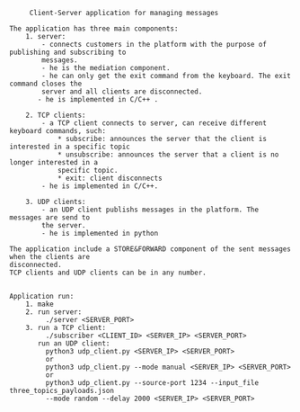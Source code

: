 		 Client-Server application for managing messages

	The application has three main components:
		1. server:
			- connects customers in the platform with the purpose of publishing and subscribing to 
			messages.
		    - he is the mediation component.
		    - he can only get the exit command from the keyboard. The exit command closes the 
		    server and all clients are disconnected.
		   - he is implemented in C/C++ .

		2. TCP clients:
			- a TCP client connects to server, can receive different keyboard commands, such:
				* subscribe: announces the server that the client is interested in a specific topic
				* unsubscribe: announces the server that a client is no longer interested in a 
				specific topic.
				* exit: client disconnects
			- he is implemented in C/C++.

		3. UDP clients:
			- an UDP client publishs messages in the platform. The messages are send to 
			the server.
			- he is implemented in python

	The application include a STORE&FORWARD component of the sent messages when the clients are 
	disconnected.
	TCP clients and UDP clients can be in any number.


	Application run:
		1. make
		2. run server: 
			 ./server <SERVER_PORT>
		3. run a TCP client:
			 ./subscriber <CLIENT_ID> <SERVER_IP> <SERVER_PORT>
		   run an UDP client:
			 python3 udp_client.py <SERVER_IP> <SERVER_PORT>
			 or
			 python3 udp_client.py --mode manual <SERVER_IP> <SERVER_PORT>
			 or
			 python3 udp_client.py --source-port 1234 --input_file three_topics_payloads.json 
			 --mode random --delay 2000 <SERVER_IP> <SERVER_PORT>
